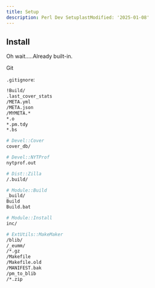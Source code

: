 ```yaml
---
title: Setup
description: Perl Dev SetuplastModified: '2025-01-08'
---
```


## Install

Oh wait.....Already built-in.

Git

`.gitignore`:

```bash
!Build/
.last_cover_stats
/META.yml
/META.json
/MYMETA.*
*.o
*.pm.tdy
*.bs

# Devel::Cover
cover_db/

# Devel::NYTProf
nytprof.out

# Dist::Zilla
/.build/

# Module::Build
_build/
Build
Build.bat

# Module::Install
inc/

# ExtUtils::MakeMaker
/blib/
/_eumm/
/*.gz
/Makefile
/Makefile.old
/MANIFEST.bak
/pm_to_blib
/*.zip
```
